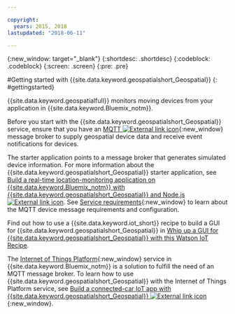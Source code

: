 ```yaml
---

copyright:
  years: 2015, 2018
lastupdated: "2018-06-11"

---
```


<!-- Attribute definitions -->
{:new_window: target="_blank"}
{:shortdesc: .shortdesc}
{:codeblock: .codeblock}
{:screen: .screen}
{:pre: .pre}


#Getting started with {{site.data.keyword.geospatialshort_Geospatial}}
{: #gettingstarted}

{{site.data.keyword.geospatialfull}} monitors moving devices from your application in {{site.data.keyword.Bluemix_notm}}.

Before you start with the {{site.data.keyword.geospatialshort_Geospatial}} service, ensure that you have an [MQTT ![External link icon](../../icons/launch-glyph.svg "External link icon")](http://mqtt.org/){:new_window} message broker to supply geospatial device data and receive event notifications for devices.

The starter application points to a message broker that generates simulated device information. For more information about the {{site.data.keyword.geospatialshort_Geospatial}} starter application, see [Build a real-time location-monitoring application on {{site.data.keyword.Bluemix_notm}} with {{site.data.keyword.geospatialshort_Geospatial}} and Node.js ![External link icon](../../icons/launch-glyph.svg "External link icon")](https://developer.ibm.com/streamsdev/docs/build-real-time-location-monitoring-application-ibm-cloud-geospatial-analytics-node-js/). See [Service requirements](/docs/services/geospatial/requirements.html){:new_window} to learn about the MQTT device message requirements and configuration.

Find out how to use a {{site.data.keyword.iot_short}} recipe to build a GUI for {{site.data.keyword.geospatialshort_Geospatial}} in [Whip up a GUI for {{site.data.keyword.geospatialshort_Geospatial}} with this Watson IoT Recipe](https://www.ibm.com/blogs/bluemix/2017/03/whip-gui-geospatial-analytics-watson-iot-recipe/).

The [Internet of Things Platform](https://console.bluemix.net/catalog/services/internet-of-things-platform/){:new_window} service in {{site.data.keyword.Bluemix_notm}} is a solution to fulfill the need of an MQTT message broker. To learn how to use {{site.data.keyword.geospatialshort_Geospatial}} with the Internet of Things Platform  service, see [Build a connected-car IoT app with {{site.data.keyword.geospatialshort_Geospatial}} ![External link icon](../../icons/launch-glyph.svg "External link icon")](http://www.ibm.com/developerworks/mobile/library/mo-connectedcar-app/index.html){:new_window}.
